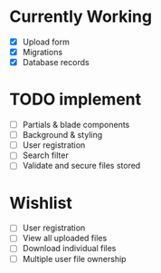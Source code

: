 # Currently Working

- [x] Upload form
- [x] Migrations
- [x] Database records

# TODO implement

- [ ] Partials & blade components
- [ ] Background & styling
- [ ] User registration
- [ ] Search filter
- [ ] Validate and secure files stored

# Wishlist

- [ ] User registration
- [ ] View all uploaded files
- [ ] Download individual files
- [ ] Multiple user file ownership
